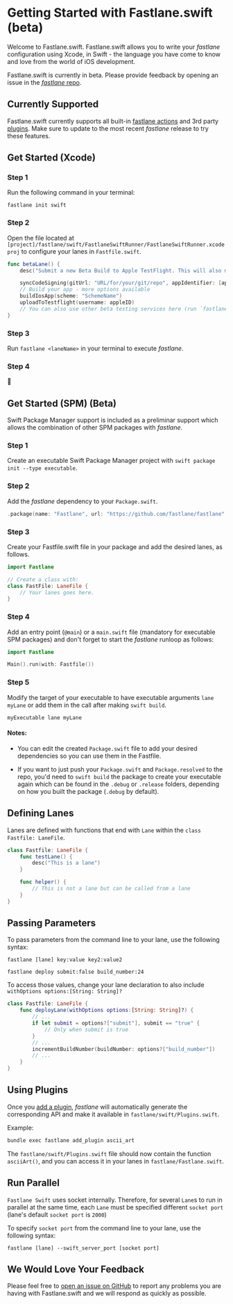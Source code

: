 # Getting Started with Fastlane.swift (beta)

Welcome to Fastlane.swift. Fastlane.swift allows you to write your _fastlane_ configuration using Xcode, in Swift - the language you have come to know and love from the world of iOS development.

Fastlane.swift is currently in beta. Please provide feedback by opening an issue in the [_fastlane_ repo](https://github.com/fastlane/fastlane).

## Currently Supported

Fastlane.swift currently supports all built-in [fastlane actions](https://docs.fastlane.tools/actions/) and 3rd party [plugins](https://docs.fastlane.tools/plugins/available-plugins/). Make sure to update to the most recent _fastlane_ release to try these features.

## Get Started (Xcode)

### Step 1

Run the following command in your terminal:

``` no-highlight
fastlane init swift
```

### Step 2

Open the file located at `[project]/fastlane/swift/FastlaneSwiftRunner/FastlaneSwiftRunner.xcodeproj` to configure your lanes in `Fastfile.swift`.

```swift
func betaLane() {
    desc("Submit a new Beta Build to Apple TestFlight. This will also make sure the profile is up to date")

    syncCodeSigning(gitUrl: "URL/for/your/git/repo", appIdentifier: [appIdentifier], username: appleID)
    // Build your app - more options available
    buildIosApp(scheme: "SchemeName")
    uploadToTestflight(username: appleID)
    // You can also use other beta testing services here (run `fastlane actions`)
}
```

### Step 3

Run `fastlane <laneName>` in your terminal to execute _fastlane_.

### Step 4

🎉

## Get Started (SPM) (Beta)

Swift Package Manager support is included as a preliminar support which allows the combination of other SPM packages with _fastlane_.

### Step 1

Create an executable Swift Package Manager project with `swift package init --type executable`.

### Step 2

Add the _fastlane_ dependency to your `Package.swift`.

```swift
.package(name: "Fastlane", url: "https://github.com/fastlane/fastlane", .from("2.179.0"))
```

### Step 3

Create your Fastfile.swift file in your package and add the desired lanes, as follows.

``` swift
import Fastlane

// Create a class with: 
class FastFile: LaneFile {
    // Your lanes goes here.
}
```

### Step 4

Add an entry point (`@main`) or a `main.swift` file (mandatory for executable SPM packages) and don't forget to start the _fastlane_ runloop as follows:

```swift
import Fastlane

Main().run(with: Fastfile())
```

### Step 5

Modify the target of your executable to have executable arguments `lane myLane` or add them in the call after making `swift build`.

```no-highlight
myExecutable lane myLane
```

#### Notes:

- You can edit the created `Package.swift` file to add your desired dependencies so you can use them in the Fastfile.

- If you want to just push your `Package.swift` and `Package.resolved` to the repo, you'd need to `swift build` the package to create your executable again which can be found in the `.debug` or `.release` folders, depending on how you built the package (`.debug` by default). 

## Defining Lanes

Lanes are defined with functions that end with `Lane` within the `class Fastfile: LaneFile`.

```swift
class Fastfile: LaneFile {
    func testLane() {
        desc("This is a lane")
    }

    func helper() {
        // This is not a lane but can be called from a lane
    }
}
```

## Passing Parameters

To pass parameters from the command line to your lane, use the following syntax:

```no-highlight
fastlane [lane] key:value key2:value2

fastlane deploy submit:false build_number:24
```

To access those values, change your lane declaration to also include `withOptions options:[String: String]?`

```swift
class Fastfile: LaneFile {
    func deployLane(withOptions options:[String: String]?) {
        // ...
        if let submit = options?["submit"], submit == "true" {
            // Only when submit is true
        }
        // ...
        incrementBuildNumber(buildNumber: options?["build_number"])
        // ...
    }
}
```

## Using Plugins

Once you [add a plugin](https://docs.fastlane.tools/plugins/using-plugins/#add-a-plugin-to-your-project), _fastlane_ will automatically generate the corresponding API and make it available in `fastlane/swift/Plugins.swift`.

Example:

```sh
bundle exec fastlane add_plugin ascii_art
```

The `fastlane/swift/Plugins.swift` file should now contain the function `asciiArt()`, and you can access it in your lanes in `fastlane/Fastlane.swift`.

## Run Parallel

`Fastlane Swift` uses socket internally. Therefore, for several `Lane`s to run in parallel at the same time, each `Lane` must be specified different `socket port` (lane's default `socket port` is `2000`)

To specify `socket port` from the command line to your lane, use the following syntax:

```no-highlight
fastlane [lane] --swift_server_port [socket port]
```

## We Would Love Your Feedback

Please feel free to [open an issue on GitHub](https://github.com/fastlane/fastlane) to report any problems you are having with Fastlane.swift and we will respond as quickly as possible.
